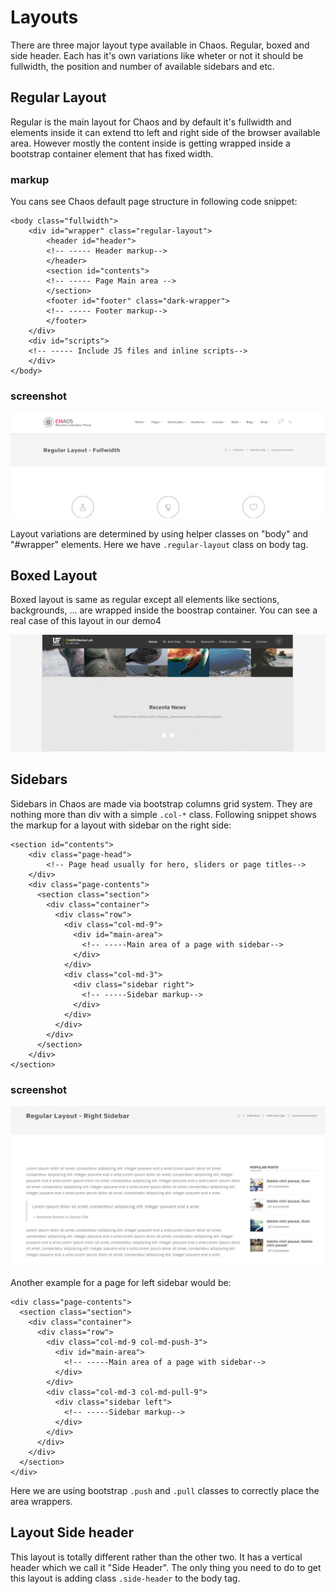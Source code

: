 # Layouts

There are three major layout type available in Chaos. Regular, boxed and side header. Each has it's own variations like wheter or not it should be fullwidth, the position and number of available sidebars and etc.

## Regular Layout

Regular is the main layout for Chaos and by default it's fullwidth and elements inside it can extend tto left and right side of the browser available area. However mostly the content inside is getting wrapped inside a bootstrap container element that has fixed width.

### markup

You cans see Chaos default page structure in following code snippet:

```text
<body class="fullwidth">
    <div id="wrapper" class="regular-layout">
        <header id="header">
        <!-- ----- Header markup-->
        </header>
        <section id="contents">
        <!-- ----- Page Main area -->
        </section>
        <footer id="footer" class="dark-wrapper">
        <!-- ----- Footer markup-->
        </footer>
    </div>
    <div id="scripts">
    <!-- ----- Include JS files and inline scripts-->
    </div>
</body>
```

### screenshot

![Regular layout](../.gitbook/assets/l1.png)

Layout variations are determined by using helper classes on "body" and "\#wrapper" elements. Here we have `.regular-layout` class on body tag.

## Boxed Layout

Boxed layout is same as regular except all elements like sections, backgrounds, ... are wrapped inside the boostrap container. You can see a real case of this layout in our demo4

![Boxed-layout](../.gitbook/assets/l2.png)

## Sidebars

Sidebars in Chaos are made via bootstrap columns grid system. They are nothing more than div with a simple `.col-*` class. Following snippet shows the markup for a layout with sidebar on the right side:

```text
<section id="contents">
    <div class="page-head">
        <!-- Page head usually for hero, sliders or page titles-->
    </div>
    <div class="page-contents">
      <section class="section">
        <div class="container">
          <div class="row">
            <div class="col-md-9">
              <div id="main-area">
                <!-- -----Main area of a page with sidebar-->
              </div>
            </div>
            <div class="col-md-3">
              <div class="sidebar right">
                <!-- -----Sidebar markup-->
              </div>
            </div>
          </div>
        </div>
      </section>
    </div>
</section>
```

### screenshot

![right sidebar](../.gitbook/assets/l3.png)

Another example for a page for left sidebar would be:

```text
<div class="page-contents">
  <section class="section">
    <div class="container">
      <div class="row">
        <div class="col-md-9 col-md-push-3">
          <div id="main-area">
            <!-- -----Main area of a page with sidebar-->
          </div>
        </div>
        <div class="col-md-3 col-md-pull-9">
          <div class="sidebar left">
            <!-- -----Sidebar markup-->
          </div>
        </div>
      </div>
    </div>
  </section>
</div>
```

Here we are using bootstrap `.push` and `.pull` classes to correctly place the area wrappers.

## Layout Side header

This layout is totally different rather than the other two. It has a vertical header which we call it "Side Header". The only thing you need to do to get this layout is adding class `.side-header` to the body tag.

